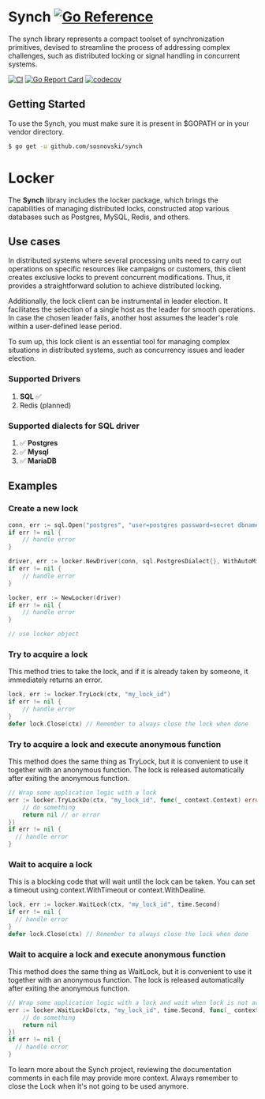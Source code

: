 # Synch [![Go Reference](https://pkg.go.dev/badge/github.com/sosnovski/synch.svg)](https://pkg.go.dev/github.com/sosnovski/synch)

The synch library represents a compact toolset of synchronization primitives, devised to streamline the process of addressing complex challenges, such as distributed locking or signal handling in concurrent systems.

[![CI](https://github.com/sosnovski/synch/actions/workflows/ci.yml/badge.svg?&event=release)](https://github.com/sosnovski/synch/actions/workflows/ci.yml)
[![Go Report Card](https://goreportcard.com/badge/github.com/sosnovski/synch)](https://goreportcard.com/report/github.com/sosnovski/synch)
[![codecov](https://codecov.io/gh/sosnovski/synch/graph/badge.svg?token=ECXT65ROPR)](https://codecov.io/gh/sosnovski/synch)

## Getting Started
To use the Synch, you must make sure it is present in $GOPATH or in your vendor directory.
```bash
$ go get -u github.com/sosnovski/synch
```

# Locker
The **Synch** library includes the locker package, which brings the capabilities of managing distributed locks, constructed atop various databases such as Postgres, MySQL, Redis, and others.

## Use cases
In distributed systems where several processing units need to carry out operations on specific resources like campaigns or customers, this client creates exclusive locks to prevent concurrent modifications. Thus, it provides a straightforward solution to achieve distributed locking.

Additionally, the lock client can be instrumental in leader election. It facilitates the selection of a single host as the leader for smooth operations. In case the chosen leader fails, another host assumes the leader's role within a user-defined lease period.

To sum up, this lock client is an essential tool for managing complex situations in distributed systems, such as concurrency issues and leader election.

### Supported Drivers
1. **SQL**  ✅
2. Redis (planned)

### Supported dialects for SQL driver
1. ✅ **Postgres**
2. ✅ **Mysql**    
3. ✅ **MariaDB**    

## Examples

### Create a new lock

```go
conn, err := sql.Open("postgres", "user=postgres password=secret dbname=mydb")
if err != nil {
    // handle error
}

driver, err := locker.NewDriver(conn, sql.PostgresDialect{}, WithAutoMigration(true))
if err != nil {
    // handle error
}

locker, err := NewLocker(driver)
if err != nil {
    // handle error
}

// use locker object
```

### Try to acquire a lock
This method tries to take the lock, and if it is already taken by someone, it immediately returns an error.
```go
lock, err := locker.TryLock(ctx, "my_lock_id")
if err != nil {
    // handle error
}
defer lock.Close(ctx) // Remember to always close the lock when done
```

### Try to acquire a lock and execute anonymous function
This method does the same thing as TryLock, but it is convenient to use it together with an anonymous function.
The lock is released automatically after exiting the anonymous function.
```go
// Wrap some application logic with a lock
err := locker.TryLockDo(ctx, "my_lock_id", func(_ context.Context) error {  
	// do something  
	return nil // or error
})  
if err != nil {  
  // handle error
}
```

### Wait to acquire a lock 
This is a blocking code that will wait until the lock can be taken. 
You can set a timeout using context.WithTimeout or context.WithDealine.

```go
lock, err := locker.WaitLock(ctx, "my_lock_id", time.Second)
if err != nil {
  // handle error
}
defer lock.Close(ctx) // Remember to always close the lock when done
```

### Wait to acquire a lock and execute anonymous function 
This method does the same thing as WaitLock, but it is convenient to use it together with an anonymous function.
The lock is released automatically after exiting the anonymous function.
```go
// Wrap some application logic with a lock and wait when lock is not available
err := locker.WaitLockDo(ctx, "my_lock_id", time.Second, func(_ context.Context) error { 
	// do something
	return nil  
})
if err != nil {
  // handle error
}
```

To learn more about the Synch project, reviewing the documentation comments in each file may provide more context. Always remember to close the Lock when it's not going to be used anymore.
